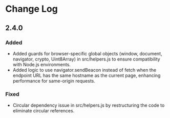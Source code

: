 # Change Log

## 2.4.0

### Added

- Added guards for browser-specific global objects (window, document, navigator, crypto, Uint8Array) in src/helpers.js to ensure compatibility with Node.js environments.
- Added logic to use navigator.sendBeacon instead of fetch when the endpoint URL has the same hostname as the current page, enhancing performance for same-origin requests.

### Fixed

- Circular dependency issue in src/helpers.js by restructuring the code to eliminate circular references.
